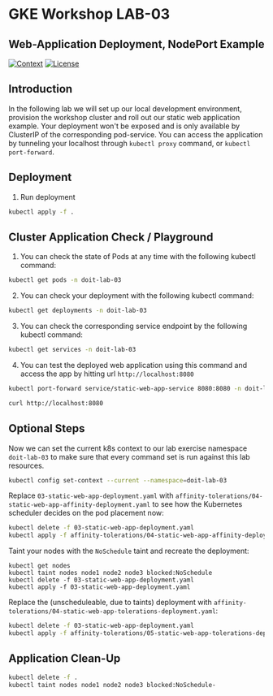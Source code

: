# GKE Workshop LAB-03

## Web-Application Deployment, NodePort Example

[![Context](https://img.shields.io/badge/GKE%20Fundamentals-1-blue.svg)](#)
[![License](https://img.shields.io/badge/License-Apache%202.0-blue.svg)](https://opensource.org/licenses/Apache-2.0)

## Introduction

In the following lab we will set up our local development environment, provision the workshop cluster and roll out our static web application example. Your deployment won't be exposed and is only available by ClusterIP of the corresponding pod-service. You can access the application by tunneling your localhost through `kubectl proxy` command, or `kubectl port-forward`.

## Deployment

1. Run deployment

```bash
kubectl apply -f .
```

## Cluster Application Check / Playground

1. You can check the state of Pods at any time with the following kubectl command:

```bash
kubectl get pods -n doit-lab-03
```

2. You can check your deployment with the following kubectl command:

```bash
kubectl get deployments -n doit-lab-03
```

3. You can check the corresponding service endpoint by the following kubectl command:

```bash
kubectl get services -n doit-lab-03
```

4. You can test the deployed web application using this command and access the app by hitting url `http://localhost:8080`

```bash
kubectl port-forward service/static-web-app-service 8080:8080 -n doit-lab-03

curl http://localhost:8080
```

## Optional Steps

Now we can set the current k8s context to our lab exercise namespace `doit-lab-03` to make sure that every command set is run against this lab resources.

```bash
kubectl config set-context --current --namespace=doit-lab-03
```

Replace `03-static-web-app-deployment.yaml` with `affinity-tolerations/04-static-web-app-affinity-deployment.yaml` to see how the Kubernetes scheduler decides on the pod placement now:

```bash
kubectl delete -f 03-static-web-app-deployment.yaml
kubectl apply -f affinity-tolerations/04-static-web-app-affinity-deployment.yaml
```

Taint your nodes with the `NoSchedule` taint and recreate the deployment:

```
kubectl get nodes
kubectl taint nodes node1 node2 node3 blocked:NoSchedule
kubectl delete -f 03-static-web-app-deployment.yaml
kubectl apply -f 03-static-web-app-deployment.yaml
```

Replace the (unscheduleable, due to taints) deployment with `affinity-tolerations/04-static-web-app-tolerations-deployment.yaml`:

```bash
kubectl delete -f 03-static-web-app-deployment.yaml
kubectl apply -f affinity-tolerations/05-static-web-app-tolerations-deployment.yaml
```

## Application Clean-Up

```bash
kubectl delete -f .
kubectl taint nodes node1 node2 node3 blocked:NoSchedule-
```

